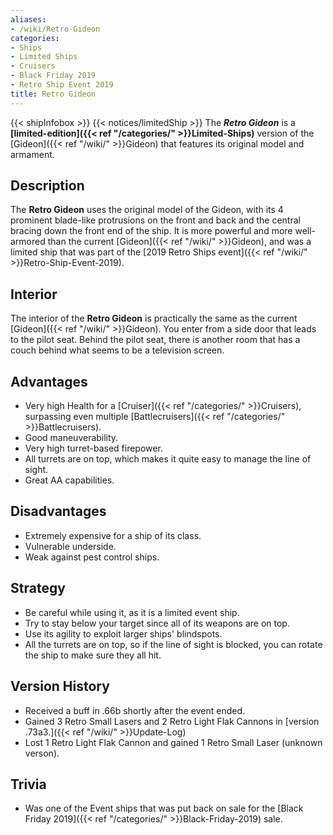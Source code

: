 ```yaml
---
aliases:
- /wiki/Retro-Gideon
categories:
- Ships
- Limited Ships
- Cruisers
- Black Friday 2019
- Retro Ship Event 2019
title: Retro Gideon
---
```


{{< shipInfobox >}} {{< notices/limitedShip >}} The **_Retro Gideon_** is a **[limited-edition]({{< ref "/categories/" >}}Limited-Ships)** version of the [Gideon]({{< ref "/wiki/" >}}Gideon) that features its original model and armament. 

## Description

The **Retro Gideon** uses the original model of the Gideon, with its 4 prominent blade-like protrusions on the front and back and the central bracing down the front end of the ship. It is more powerful and more well-armored than the current [Gideon]({{< ref "/wiki/" >}}Gideon), and was a limited ship that was part of the [2019 Retro Ships event]({{< ref "/wiki/" >}}Retro-Ship-Event-2019).

## Interior

The interior of the **Retro Gideon** is practically the same as the current [Gideon]({{< ref "/wiki/" >}}Gideon). You enter from a side door that leads to the pilot seat. Behind the pilot seat, there is another room that has a couch behind what seems to be a television screen.

## Advantages

- Very high Health for a [Cruiser]({{< ref "/categories/" >}}Cruisers), surpassing even multiple [Battlecruisers]({{< ref "/categories/" >}}Battlecruisers).
- Good maneuverability.
- Very high turret-based firepower.
- All turrets are on top, which makes it quite easy to manage the line of sight.
- Great AA capabilities.

## Disadvantages

- Extremely expensive for a ship of its class.
- Vulnerable underside.
- Weak against pest control ships.

## Strategy

- Be careful while using it, as it is a limited event ship.
- Try to stay below your target since all of its weapons are on top.
- Use its agility to exploit larger ships' blindspots.
- All the turrets are on top, so if the line of sight is blocked, you can rotate the ship to make sure they all hit.

## Version History 

- Received a buff in .66b shortly after the event ended.
- Gained 3 Retro Small Lasers and 2 Retro Light Flak Cannons in [version .73a3.]({{< ref "/wiki/" >}}Update-Log)
- Lost 1 Retro Light Flak Cannon and gained 1 Retro Small Laser (unknown verson).

## Trivia

- Was one of the Event ships that was put back on sale for the [Black Friday 2019]({{< ref "/categories/" >}}Black-Friday-2019) sale.